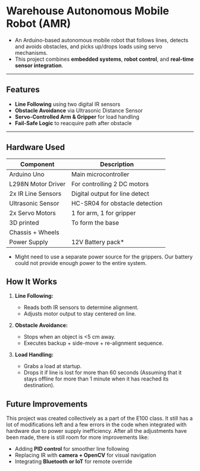 # Warehouse Autonomous Mobile Robot (AMR)

- An Arduino-based autonomous mobile robot that follows lines, detects and avoids obstacles, and picks up/drops loads using servo mechanisms. 
- This project combines **embedded systems**, **robot control**, and **real-time sensor integration**.

---

## Features

- **Line Following** using two digital IR sensors
- **Obstacle Avoidance** via Ultrasonic Distance Sensor
- **Servo-Controlled Arm & Gripper** for load handling
- **Fail-Safe Logic** to reacquire path after obstacle

---

## Hardware Used

| Component             | Description                     |
|----------------------|---------------------------------|
| Arduino Uno          | Main microcontroller            |
| L298N Motor Driver   | For controlling 2 DC motors     |
| 2x IR Line Sensors   | Digital output for line detect  |
| Ultrasonic Sensor    | HC-SR04 for obstacle detection  |
| 2x Servo Motors      | 1 for arm, 1 for gripper        |
| 3D printed           | To form the base                |
| Chassis + Wheels     |                                 |
| Power Supply         | 12V Battery pack*               |

* Might need to use a separate power source for the grippers. Our battery could not provide enough power to the entire system.
  

## How It Works

1. **Line Following:**  
   - Reads both IR sensors to determine alignment.
   - Adjusts motor output to stay centered on line.

2. **Obstacle Avoidance:**  
   - Stops when an object is <5 cm away.
   - Executes backup + side-move + re-alignment sequence.

3. **Load Handling:**  
   - Grabs a load at startup.
   - Drops it if line is lost for more than 60 seconds (Assuming that it stays offline for more than 1 minute when it has reached its destination).

## Future Improvements

This project was created collectively as a part of the E100 class. It still has a lot of modifications left and a few errors in the code when integrated with hardware due to power supply inefficiency. After all the adjustments have been made, there is still room for more improvements like:

- Adding **PID control** for smoother line following
- Replacing IR with **camera + OpenCV** for visual navigation
- Integrating **Bluetooth or IoT** for remote override
